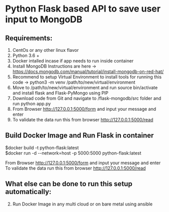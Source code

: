 # Python Flask based API to save user input to MongoDB

## Requirements:
1. CentOs or any other linux flavor
2. Python 3.6 +
3. Docker intalled incase if app needs to run inside container
4. Install MongoDB Instructions are here -> https://docs.mongodb.com/manual/tutorial/install-mongodb-on-red-hat/ 
5. Recommend to setup Virtual Environment to install tools for running this code -> python3 -m venv /path/to/new/virtual/environment
6. Move to /path/to/new/virtual/environment and run source bin/activate and install flask and Flask-PyMongo using PIP
7. Download code from Git and navigate to /flask-mongodb/src folder and run python app.py
8. From Browser http://127.0.0.1:5000/form and input your message and enter
9. To validate the data run this from browser http://127.0.0.1:5000/read

## Build Docker Image and Run Flask in container
$docker build -t python-flask:latest  
$docker run -d --network=host -p 5000:5000 python-flask:latest  

From Browser http://127.0.0.1:5000/form and input your message and enter
To validate the data run this from browser http://127.0.0.1:5000/read

## What else can be done to run this setup automatically:
2. Run Docker Image in any multi cloud or on bare metal using ansible



